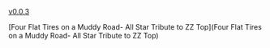 [v0.0.3](https://github.com/littleflute/zz-top1/edit/master/README.md)

[Four Flat Tires on a Muddy Road- All Star Tribute to ZZ Top](Four Flat Tires on a Muddy Road- All Star Tribute to ZZ Top)

